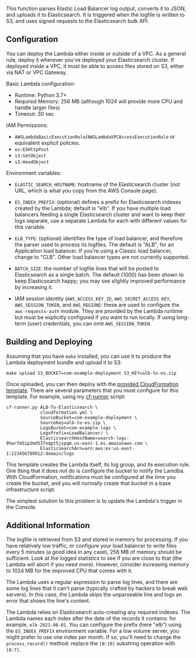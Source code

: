 This function parses Elastic Load Balancer log output, converts it to JSON, and uploads it to
Elasticsearch. It is triggered when the logfile is written to S3, and uses signed requests to
the Elasticsearch bulk API.


## Configuration

You can deploy the Lambda either inside or outside of a VPC. As a general rule, deploy it wherever 
you've deployed your Elasticsearch cluster. If deployed inside a VPC, it must be able to access
files stored on S3, either via NAT or VPC Gateway. 

Basic Lambda configuration:

  * Runtime: Python 3.7+
  * Required Memory: 256 MB (although 1024 will provide more CPU and handle larger files)
  * Timeout: 30 sec

IAM Permissions:

* `AWSLambdaBasicExecutionRole`/`AWSLambdaVPCAccessExecutionRole` or equivalent explicit policies.
* `es:ESHttpPost`
* `s3:GetObject`
* `s3:HeadObject`

Environment variables:

* `ELASTIC_SEARCH_HOSTNAME`: hostname of the Elasticsearch cluster (_not_ URL, which is what you
  copy from the AWS Console page).

* `ES_INDEX_PREFIX`: (optional) defines a prefix for Elasticsearch indexes created by the Lambda;
  default is "elb". If you have multiple load balancers feeding a single Elasticsearch cluster and
  want to keep their logs separate, use a separate Lambda for each with different values for this
  variable.

* `ELB_TYPE`: (optional) identifies the type of load balancer, and therefore the parser used to
  process its logfiles. The default is "ALB", for an Application load balancer. If you're using
  a Classic load balancer, change to "CLB". Other load balancer types are not currently supported.

* `BATCH_SIZE`: the number of logfile lines that will be posted to Elasticsearch as a single batch.
  The default (1000) has been shown to keep Elasticsearch happy; you may see slightly improved
  performance by increasing it.

* IAM session identity (`AWS_ACCESS_KEY_ID`, `AWS_SECRET_ACCESS_KEY`, `AWS_SESSION_TOKEN`, and
  `AWS_REGION`): these are used to configure the `aws-requests-auth` module. They are provided
  by the Lambda runtime but must be explicitly configured if you want to run locally. If using
  long-term (user) credentials, you can omit `AWS_SESSION_TOKEN`.


## Building and Deploying

Assuming that you have `make` installed, you can use it to produce the Lambda deployment bundle
and upload it to S3:

```
make upload S3_BUCKET=com-example-deployment S3_KEY=alb-to-es.zip
```

Once uploaded, you can then deploy with the [provided CloudFormation template](cloudformation.yml).
There are several parameters that you must configure for this template. For example, using my
[cf-runner](../../utils/cf-runner.py) script:

```
cf-runner.py ALB-To-Elasticsearch \
             cloudformation.yml \
             SourceBucket=com-example-deployment \
             SourceKey=alb-to-es.zip \
             LogsBucket=com-example-logs \
             LogsPrefix=LoadBalancer/ \
             ElasticsearchHostName=search-logs-9hwrfm5ip2md537eqpt5jspqm.us-east-1.es.amazonaws.com \
             ElasticsearchArn=arn:aws:es:us-east-1:123456789012:domain/logs
```

This template creates the Lambda itself, its log group, and its execution rule. One thing that it
does _not_ do is configure the bucket to notify the Lamdba. With CloudFormation, notifications must
be configured at the time you create the bucket, and you will normally create that bucket in a base
infrastructure script.

The simplest solution to this problem is to update the Lambda's trigger in the Console.


## Additional Information

The logfile is retrieved from S3 and stored in memory for processing. If you have relatively
low traffic, or configure your load balancer to write files every 5 minutes (a good idea in
any case), 256 MB of memory should be sufficient. Look at the logged statistics to see if you
are close to that (the Lambda will abort if you need more). However, consider increasing memory
to 1024 MB for the improved CPU that comes with it.

The Lambda uses a regular expression to parse log lines, and there are some log lines that it 
can't parse (typically crafted by hackers to break web servers). In this case, the Lambda skips
the unparseable line and logs an error that shows the line's content.

The Lambda relies on Elasticsearch auto-creating any required indexes. The Lambda names each
index after the date of the records it contains: for example, `elb-2021-08-01`. You can
configure the prefix (here "elb") using the `ES_INDEX_PREFIX` environment variable. For a low
volume server, you might prefer to use one index per month. If so, you'll need to change the
`process_record()` method: replace the `[0:10]` substring operation with `[0:7]`.
